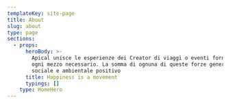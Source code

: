 ```yaml
---
templateKey: site-page
title: About
slug: about
type: page
sections:
  - props:
      heroBody: >-
        Apical unisce le esperienze dei Creator di viaggi o eventi fornendo loro
        ogni mezzo necessario. La somma di ognuna di queste forze genera impatto
        sociale e ambientale positivo
      title: Happiness is a movement
      typings: []
    type: HomeHero
---
```


